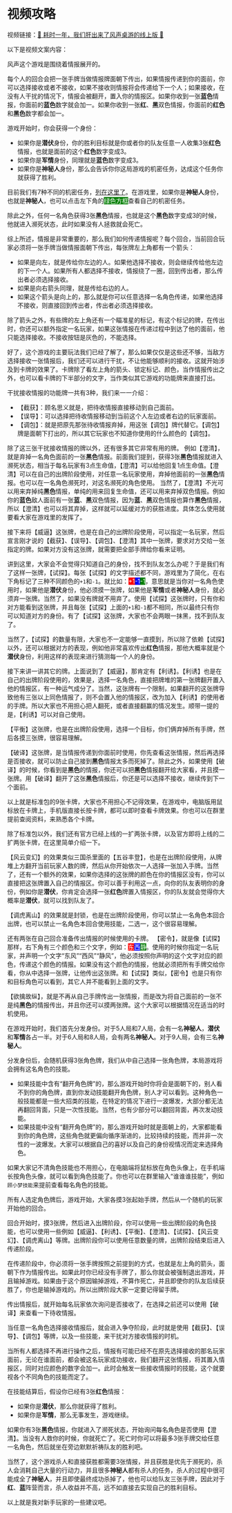 # 视频攻略

视频链接：[:tada: 耗时一年，我们肝出来了风声桌游的线上版 :tada:](https://www.bilibili.com/video/BV1RK421x7ie)

以下是视频文案内容：

风声这个游戏是围绕着情报展开的。

每个人的回合会把一张手牌当做情报牌面朝下传出，如果情报传递到你的面前，你可以选择接收或者不接收，如果不接收则情报将会传递给下一个人；如果接收，在没有人干扰的情况下，情报会被翻开，置入你的情报区。如果你收到一张**蓝色**情报，你面前的**蓝色**数字就会加一。如果你收到一张**红**、**黑**双色情报，你面前的**红色**和**黑色**数字都会加一。

游戏开始时，你会获得一个身份：
- 如果你是**潜伏**身份，你的胜利目标就是你或者你的队友任意一人收集3张**红色**情报，也就是面前的这个**红色**数字变成3。
- 如果你是**军情**身份，同理就是**蓝色**数字变成3。
- 如果你是**神秘人**身份，那么会告诉你你这局游戏的机密任务，达成这个任务你就获得了胜利。

目前我们有7种不同的机密任务，[列在这里了](../welcome.md#关于身份)。在游戏里，如果你是**神秘人**身份，也就是**神秘人**，也可以点击左下角的<span style="color:white; background-color:green;">绿色方框</span>查看自己的机密任务。

除此之外，任何一名角色获得3张**黑色**情报，也就是这个**黑色**数字变成3的时候，他就进入濒死状态，此时如果没有人拯救就会死亡。

综上所述，情报是非常重要的，那么我们如何传递情报呢？每个回合，当前回合玩家必须将一张手牌当做情报面朝下传出，每张牌左上角都有一个箭头：
- 如果是向左，就是传给你左边的人。如果他选择不接收，则会继续传给他左边的下一个人。如果所有人都选择不接收，情报绕了一圈，回到传出者，那么传出者必须选择接收。
- 如果是向右箭头同理，就是传给右边的人。
- 如果这个箭头是向上的，那么就是你可以任意选择一名角色传递，如果他选择不接收，则直接回到传出者，传出者必须选择接收。

除了箭头之外，有些牌的左上角还有一个瞄准星的标记，有这个标记的牌，在传出时，你还可以额外指定一名玩家，如果这张情报在传递过程中到达了他的面前，他只能选择接收。不接收按钮是灰色的，不能选择。

好了，这个游戏的主要玩法我们已经了解了，那么如果仅仅是这些还不够，当敌方选择接收一张情报后，我们还可以进行干扰，不让他能够顺利的接收。这就开始涉及到卡牌的效果了。卡牌除了看左上角的箭头、锁定标记、颜色，当作情报传出之外，也可以看卡牌的下半部分的文字，当作类似其它游戏的功能牌来直接打出。

干扰接收情报的功能牌一共有3种，我们来一一介绍：
- 【截获】：顾名思义就是，把待收情报直接移动到自己面前。
- 【误导】：可以选择把待收情报移动到当前这个人左边或者右边的玩家面前。
- 【调包】：就是把原先那张待收情报弃掉，用这张【调包】牌代替它。【调包】牌是面朝下打出的，所以其它玩家也不知道你使用的什么颜色的【调包】。

除了这三张干扰接收情报的牌以外，还有很多其它非常有用的牌。
例如【澄清】，就是弃掉一名角色面前的一张**黑色**情报。前面我们提到，获得3张**黑色**情报就进入濒死状态，相当于每名玩家有3点生命值，【澄清】可以给他回复1点生命值。【澄清】可以在自己的出牌阶段使用，对任意一名玩家使用，弃掉他面前的一张**黑色**情报。也可以在一名角色濒死时，对这名濒死的角色使用。
当然了，【澄清】不光可以用来弃掉纯**黑色**情报，单纯的用来回复生命值，还可以用来弃掉双色情报。例如你的**蓝色**敌人面前有一张**蓝**、**黑**双色情报，因为**蓝**、**黑**双色情报也算作**黑色**情报，所以【澄清】也可以将其弃掉，这样就可以延缓对方的获胜进度。具体怎么使用就要看大家在游戏里的发挥了。

接下来将【威逼】这张牌，也是在自己的出牌阶段使用，可以指定一名玩家，然后宣言刚才说的【截获】、【误导】、【调包】、【澄清】其中一张牌，要求对方交给一张指定的牌。如果对方没有这张牌，就需要把全部手牌给你看来证明。

讲到这里，大家会不会觉得只知道自己的身份，找不到队友怎么办呢？于是我们有了这样一张牌，【试探】。每张【试探】的文字描述都不同，游戏里为了简化，在右下角标记了三种不同颜色的`+1`和`-1`。就比如：<span style="color:white; background-color:red">+1</span><span style="color:white; background-color:blue">-1</span><span style="color:white; background-color:green">-1</span>，意思就是当你对一名角色使用时，如果他是**潜伏**身份，他必须摸一张牌，如果他是**军情**或者**神秘人**身份，就必须弃一张牌。当然了，如果没有牌就不用弃了。使用【试探】这张牌时，只有你和对方能看到这张牌，并且每张【试探】上面的`+1`和`-1`都不相同，所以最终只有你可以知道对方的身份。有了【试探】这张牌，大家也不会两眼一抹黑，找不到队友了。

当然了，【试探】的数量有限，大家也不一定能够一直摸到，所以除了依赖【试探】以外，还可以根据对方的表现，例如他非常喜欢传出**红色**情报，那他大概率就是个**潜伏**身份，利用这样的表现来进行猜测每一个人的身份。

接下来讲一讲其它的牌。上面说到了【威逼】，那肯定有【利诱】。【利诱】也是在自己的出牌阶段使用的，效果是，选择一名角色，直接把牌堆的第一张牌翻开置入他的情报区，有一种运气成分了。当然，这张牌有一个限制，如果翻开的这张牌导致他有三张以上同色情报了，则不会置入他的情报区，改为加入【利诱】的使用者的手牌。所以大家也不用担心把人翻死，或者直接翻赢的情况发生。顺带一提的是，【利诱】可以对自己使用。

【平衡】这张牌，也是在出牌阶段使用，选择一个目标，你们俩弃掉所有手牌，然后各摸三张牌，很容易理解。

【破译】这张牌，是当情报传递到你面前时使用，你先查看这张情报，然后再选择是否接收，就可以防止自己接到**黑色**情报太多而死掉了。除此之外，如果使用【破译】的时候，你看到是**黑色**的情报，你还可以把**黑色**情报翻开给大家看，并且摸一张牌。用【破译】翻开了这张**黑色**情报后，你还是可以选择不接收，继续传到下一个面前。

以上就是标准包的9张卡牌，大家也不用担心不记得效果，在游戏中，电脑版用鼠标放在卡牌上，手机版直接长按卡牌，都可以即时查看卡牌效果。你也可以在群里提前查阅资料，来熟悉各个卡牌。

除了标准包以外，我们还有官方已经上线的一扩两张卡牌，以及官方即将上线的二扩两张卡牌，在这里简单介绍一下。

【风云变幻】的效果类似三国杀里面的【五谷丰登】，也是在出牌阶段使用，从牌堆上方翻开当前玩家人数的牌，然后从你开始依次一人选择一张加入手牌。当然了，还有一个额外的效果，如果你选择的这张牌的颜色在你的情报区没有，你可以直接把这张牌置入自己的情报区。你可以善于利用这一点，向你的队友表明你的身份，例如你是**潜伏**，你肯定会选择一张**红色**牌置入情报区，你的队友就会觉得你大概率是**潜伏**，就可以找到队友了。

【调虎离山】的效果就是封锁，也是在出牌阶段使用，你可以禁止一名角色本回合出牌，也可以禁止一名角色本回合使用技能，二选一，这个很容易理解。

还有两张在自己回合准备传出情报的时候使用的卡牌。
【密令】，就是像【试探】那样，右下角有三个颜色和三个文字，例如：<span style="color:white; background-color:red">东</span><span style="color:white; background-color:blue">西</span><span style="color:white; background-color:green">静</span>。使用的时候你指定一名玩家，并声明一个文字“东风”“西风”“静风”，他必须按照你声明的这个文字对应的颜色，传递这个颜色的情报。如果没有这个颜色的情报，他就必须把所有手牌交给你看，你从中选择一张牌，让他传出这张牌。和【试探】类似，【密令】也是只有你和目标角色可以看到，其它人并不能看到上面的文字。

【欲擒故纵】，就是不再从自己手牌传出一张情报，而是改为将自己面前的一张不是纯**黑色**的情报传出，并且你还可以摸两张牌。这个大家可以根据情况在适当的时机使用。

在游戏开始时，我们首先分发身份。对于5人局和7人局，会有一名**神秘人**，**潜伏**和**军情**各占一半。对于6人局和8人局，会有两名**神秘人**。对于9人局，会有三名**神秘人**。

分发身份后，会随机获得3张角色牌，我们从中自己选择一张角色牌，本局游戏将会拥有这名角色的技能。
- 如果技能中含有“翻开角色牌”的，那么游戏开始时你将会是面朝下的，别人看不到你的角色牌，直到你发动技能翻开角色牌，别人才可以看到。这种角色一般技能都是一些大招类的技能，在特定的情况下进行一波爆发，大部分都无法再翻回背面，只是一次性技能。当然，也有少部分可以翻回背面，再次发动技能。
- 如果技能中没有“翻开角色牌”的，那么游戏开始时就是面朝上的，大家都能看到你的角色牌，这些角色就更偏向循序渐进的，比较持续的技能，而并非一次性的一波爆发。大家可以根据自己的喜好以及自己的身份视情况而定来选择角色。

如果大家记不清角色技能也不用担心，在电脑端将鼠标放在角色头像上，在手机端长按角色头像，就可以看到角色技能了。你也可以在群里输入“谁谁谁技能”，例如`顾小梦技能`来提前查看每名角色的技能。

所有人选定角色牌后，游戏开始，大家各摸3张起始手牌，然后从一个随机的玩家开始他的回合。

回合开始时，摸3张牌，然后进入出牌阶段，你可以使用一些出牌阶段的角色技能，也可以使用一些例如【威逼】、【利诱】、【平衡】、【澄清】、【试探】、【风云变幻】、【调虎离山】等牌。出牌阶段你可以使用任意数量的牌，出牌阶段结束后进入传递阶段。

在传递阶段中，你必须将一张手牌按照之前提到的方式，也就是左上角的箭头，面朝下作为情报传出。如果此时你已经没有手牌了，那么你就会被强制退出游戏，并且输掉游戏。如果由于这个原因输掉游戏，不算作死亡，并且即使你的队友后续获胜了，你也是输掉游戏的。所以出牌阶段大家一定要记得留手牌。

传出情报后，就开始每名玩家依次询问是否接收了，在选择之前还可以使用【破译】来查看一下待收情报。

当任意一名角色选择接收情报后，就会进入争夺阶段，此时就是使用【截获】、【误导】、【调包】等牌，以及一些技能，来干扰对方接收情报的时机。

当所有人都选择不再进行操作之后，情报有可能已经不在原先选择接收的那名玩家面前，无论在谁面前，都会被这名玩家成功接收，我们翻开这张情报，将其置入情报区，同时对应颜色的数字会加一。此时会触发一些接收情报时的技能，这个就要视各个不同角色的技能而定了。

在技能结算后，假设你已经有3张**红色**情报：
- 如果你是**潜伏**，那么你就获得了胜利。
- 如果你是**军情**，那么无事发生，游戏继续。

如果你有3张**黑色**情报，你就进入了濒死状态，开始询问每名角色是否使用【澄清】。当没有人救你的时候，你就死亡了。死亡时你可以将最多3张手牌交给任意一名角色，然后就坐在旁边默默祈祷队友的胜利吧。

当然了，这个游戏杀人和直接获胜都需要3张情报，并且获胜是优先于濒死的，杀人会消耗自己大量的行动力，并且很多**神秘人**都有杀人的任务，杀人的过程中很可能成全了**神秘人**，并且即使最终成功杀掉了，他也可以给队友三张手牌，因此对于**红**、**蓝**阵营而言，杀人收益并不高，远不如直接去实现自己的胜利目标。

以上就是我对新手玩家的一些建议吧。